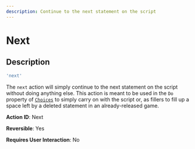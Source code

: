 ```yaml
---
description: Continue to the next statement on the script
---
```


# Next

## Description

```javascript
'next'
```

The `next` action will simply continue to the next statement on the script without doing anything else. This action is meant to be used in the `Do` property of [`Choices`](choices.md) to simply carry on with the script or, as fillers to fill up a space left by a deleted statement in an already-released game.

**Action ID**: Next

**Reversible**: Yes

**Requires User Interaction**: No



